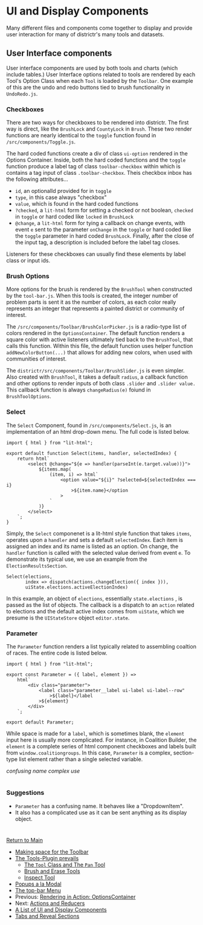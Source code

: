 # UI and Display Components

Many different files and components come together to display and
provide user interaction for many of districtr's many tools and
datasets. 


## User Interface components
User interface components are used by both tools and charts (which include tables.)
User Interface options related to tools are rendered by each Tool's Option Class
when each `Tool` is loaded by the `Toolbar`. One example of this are the undo 
and redo buttons tied to brush functionality in `UndoRedo.js`. 

### Checkboxes 

There are two ways for checkboxes to be rendered into districtr. The first way
is direct, like the `BrushLock` and `CountyLock` in `Brush`. These two render
functions are nearly identical to the `toggle` function found in `/src/components/Toggle.js`. 

The hard coded functions create a div of class `ui-option` rendered in the Options 
Container. Inside, both the hard coded functions and the `toggle` function
produce a label tag of class `toolbar-checkbox` within which is contains a tag
input of class `.toolbar-checkbox`. Theis checkbox inbox has the following attributes...
- `id`, an optionalId provided for in `toggle`
- `type`, in this case always "checkbox" 
- `value`, which is found in the hard coded functions
- `?checked`, a `lit-html` form for setting a checked or not boolean, `checked` in
`toggle` or hard coded like `locked` in `BrushLock`
- `@change`, a `lit-html` form for tying a callback on change events, with event `e`
sent to the parameter `onChange` in the `toggle` or hard coded like the `toggle` parameter
in hard coded `BrushLock`. 
Finally, after the close of the input tag, a description is included before the label
tag closes. 

Listeners for these checkboxes can usually find these elements by label class or input ids. 

### Brush Options

More options for the brush is rendered by the `BrushTool` when constructed by
the `tool-bar.js`. When this tools is created, the integer number of problem parts
is sent it as the number of colors, as each color really represents an integer
that represents a painted district or community of interest. 

The `/src/components/Toolbar/BrushColorPicker.js` is a radio-type list of colors
rendered in the `OptionsContainer`. The default function renders a square color 
with active listeners ultimately tied back to the `BrushTool`, that calls this
function. Within this file, the default function uses helper function `addNewColorButton(...)`
that allows for adding new colors, when used with communities of interest.

The `districtr/src/components/Toolbar/BrushSlider.js` is even simpler. Also created with
`BrushTool`, it takes a default `radius`, a callback function and other options to render
inputs of both class `.slider` and `.slider value.` This callback function is always
`changeRadius(e)` foiund in `BrushToolOptions`.

### Select 

The `Select` Component, found in `/src/components/Select.js`, is an implementation of an html
drop-down menu. The full code is listed below. 

```
import { html } from "lit-html";

export default function Select(items, handler, selectedIndex) {
    return html`
        <select @change="${e => handler(parseInt(e.target.value))}">
            ${items.map(
                (item, i) => html`
                    <option value="${i}" ?selected=${selectedIndex === i}
                        >${item.name}</option
                    >
                `
            )}
        </select>
    `;
}
```

Simply, the `Select` componenet is a lit-html style function that takes `items`, operates
upon a `handler` and sets a default `selectedIndex`. Each item is assigned an index
and its name is listed as an option. On change, the `handler` function is called with
the selected value derived from event `e`. To demonstrate its typical use, we use an example
from the `ElectionResultsSection`. 

```
Select(elections,
       index => dispatch(actions.changeElection({ index })),
       uiState.elections.activeElectionIndex)
```

In this example, an object of `elections`, essentially `state.elections` ,
is passed as the list of objects. The callback is a dispatch to an `action`
related to elections and the default active index comes from `uiState`, 
which we presume is the `UIStateStore` object `editor.state`. 

### Parameter

The `Parameter` function renders a list typically related to assembling
coaltion of races. The entire code is listed below.

```
import { html } from "lit-html";

export const Parameter = ({ label, element }) =>
    html`
        <div class="parameter">
            <label class="parameter__label ui-label ui-label--row"
                >${label}</label
            >${element}
        </div>
    `;

export default Parameter;
```

While space is made for a `label`, which is sometimes blank, the
`element` input here is usually more complicated. For instance, in 
Coalition Builder, the `element` is a complete series of html component
checkboxes and labels built from `window.coalitiongroups`. In this case,
`Parameter` is a complex, section-type list element rather than a single
selected variable.

_confusing name_
_complex use_


# #
### Suggestions

- `Parameter` has a confusing name. It behaves like a "DropdownItem".
- It also has a complicated use as it can be sent anything as its 
display object.

# #

[Return to Main](../README.md)
- [Making space for the Toolbar](./toolbar.md)
- [The Tools-Plugin prevails](./toolsplugin.md)
  - [The `Tool` Class and The `Pan` Tool](./tool.md)
  - [Brush and Erase Tools](./BrushEraseTools.md)
  - [Inspect Tool](./inspecttool.md)
- [Popups a la Modal](./modal.md)
- [The top-bar Menu](./topmenu.md)
- Previous: [Rendering in Action: OptionsContainer](./optionscontainer.md)
- Next: [Actions and Reducers](./actionsreducers.md)
- [A List of UI and Display Components](./uicomponents.md)
- [Tabs and Reveal Sections](./sections.md)
